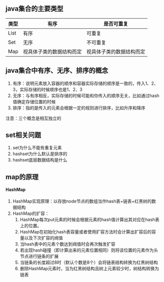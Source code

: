 ## java集合的主要类型

|  类型   | 有序  | 是否可重复  |
|  ----  | ----  |----  |
| List  | 有序 | 可重复 |
| Set  | 无序 |不可重复 |
| Map  | 视具体子类的数据结构而定 |视具体子类的数据结构而定 |

## java集合中有序、无序、排序的概念

1. 有序：说明元素放入容器的顺序和容器实际存储的顺序是一致的，传入1、2、3，实际存储的时候顺序也是1、2、3
2. 无序：与有序相反，实际存储的时候可能和你传入的顺序无关，比如通过hash值确定存储位置的时候
3. 排序：指的是传入的元素会根据一定的规则进行排序，比如升序和降序

注意：三个概念是相互独立的

## set相关问题

1. set为什么不能有重复元素
2. hashset为什么默认是排序的
3. hashset底层数据结构是什么

## map的原理

#### HashMap

1. HashMap实现原理：以存放node节点的数组当作hash表+链表+红黑树的数据结构
2. HashMap的扩容：
    1. HashMap每次put元素的时候会根据元素的hash值计算出其对应在hash表上的位置。
    2. HashMap在初始化hash表容量或者使用扩容方法时会计算出扩容后的容量以及下次扩容的阀值
    3. 当hash表中的元素个数达到阀值时会再次触发扩容
    4. 若出现hash碰撞（即计算出来的元素位置相同）则将该位置的元素作为头节点进行链条的扩展
    5. 当链条的长度超过8时（默认个数是8个）会将链表结构转换为红黑树结构
    6. 删除HashMap元素时，当为红黑树结构且树上元素较少时，树结构转换为链表